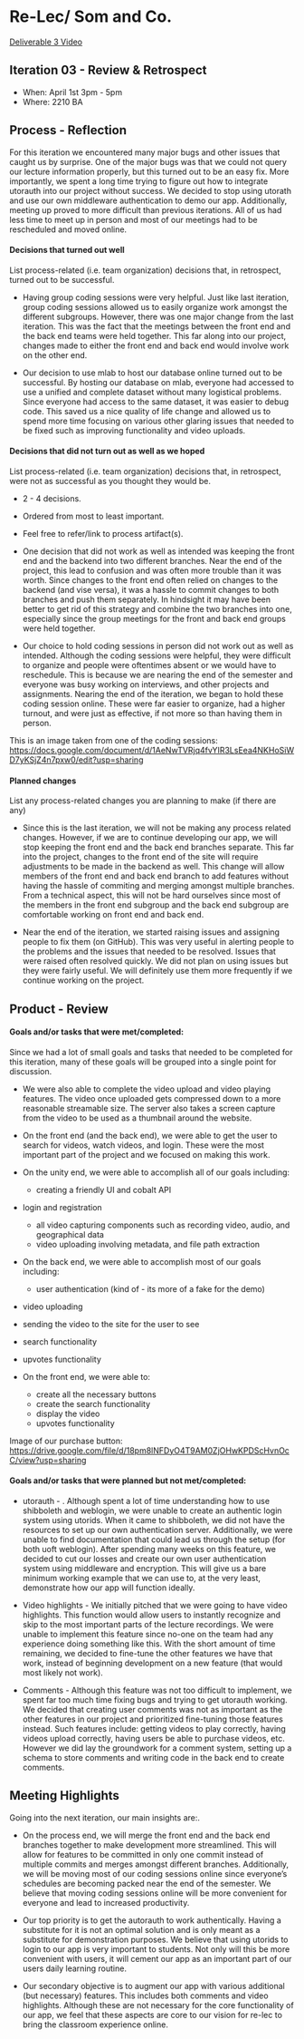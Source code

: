# Re-Lec/ Som and Co.


[Deliverable 3 Video](https://youtu.be/XlGwwj8XGc4)

## Iteration 03 - Review & Retrospect

 * When: April 1st 3pm - 5pm
 * Where: 2210 BA

## Process - Reflection

For this iteration we encountered many major bugs and other issues that caught us by surprise. One of the major bugs was that we could not query our lecture information properly, but this turned out to be an easy fix. More importantly, we spent a long time trying to figure out how to integrate utorauth into our project without success. We decided to stop using utorath and use our own middleware authentication to demo our app. Additionally, meeting up proved to more difficult than previous iterations. All of us had less time to meet up in person and most of our meetings had to be rescheduled and moved online.

#### Decisions that turned out well

List process-related (i.e. team organization) decisions that, in retrospect, turned out to be successful.

* Having group coding sessions were very helpful. Just like last iteration, group coding sessions allowed us to easily organize work amongst the different subgroups. However, there was one major change from the last iteration. This was the fact that the meetings between the front end and the back end teams were held together. This far along into our project, changes made to either the front end and back end would involve work on the other end. 

* Our decision to use mlab to host our database online turned out to be successful. By hosting our database on mlab, everyone had accessed to use a unified and complete dataset without many logistical problems. Since everyone had access to the same dataset, it was easier to debug code. This saved us a nice quality of life change and allowed us to spend more time focusing on various other glaring issues that needed to be fixed such as improving functionality and video uploads.

#### Decisions that did not turn out as well as we hoped

List process-related (i.e. team organization) decisions that, in retrospect, were not as successful as you thought they would be.

 * 2 - 4 decisions.
 * Ordered from most to least important.
 * Feel free to refer/link to process artifact(s).


* One decision that did not work as well as intended was keeping the front end and the backend into two different branches. Near the end of the project, this lead to confusion and was often more trouble than it was worth. Since changes to the front end often relied on changes to the backend (and vise versa), it was a hassle to commit changes to both branches and push them separately. In hindsight it may have been better to get rid of this strategy and combine the two branches into one, especially since the group meetings for the front and back end groups were held together.

* Our choice to hold coding sessions in person did not work out as well as intended. Although the coding sessions were helpful, they were difficult to organize and people were oftentimes absent or we would have to reschedule. This is because we are nearing the end of the semester and everyone was busy working on interviews, and other projects and assignments. Nearing the end of the iteration, we began to hold these coding session online. These were far easier to organize, had a higher turnout, and were just as effective, if not more so than having them in person.

This is an image taken from one of the coding sessions:
https://docs.google.com/document/d/1AeNwTVRjq4fvYIR3LsEea4NKHoSiWD7yKSjZ4n7pxw0/edit?usp=sharing

#### Planned changes

List any process-related changes you are planning to make (if there are any)


* Since this is the last iteration, we will not be making any process related changes. However, if we are to continue developing our app, we will stop keeping the front end and the back end branches separate. This far into the project, changes to the front end of the site will require adjustments to be made in the backend as well. This change will allow members of the front end and back end branch to add features without having the hassle of commiting and merging amongst multiple branches. From a technical aspect, this will not be hard ourselves since most of the members in the front end subgroup and the back end subgroup are comfortable working on front end and back end. 

* Near the end of the iteration, we started raising issues and assigning people to fix them (on GitHub). This was very useful in alerting people to the problems and the issues that needed to be resolved. Issues that were raised often resolved quickly. We did not plan on using issues but they were fairly useful. We will definitely use them more frequently if we continue working on the project. 

## Product - Review

#### Goals and/or tasks that were met/completed:


Since we had a lot of small goals and tasks that needed to be completed for this iteration, many of these goals will be grouped into a single point for discussion.

* We were also able to complete the video upload and video playing features. The video once uploaded gets compressed down to a more reasonable streamable size. The server also takes a screen capture from the video to be used as a thumbnail around the website.

* On the front end (and the back end), we were able to get the user to search for videos, watch videos, and login. These were the most important part of the project and we focused on making this work.

* On the unity end, we were able to accomplish all of our goals including:
	* creating a friendly UI and cobalt API
* login and registration
	* all video capturing components such as recording video, audio, and geographical data 
	* video uploading involving metadata, and file path extraction
* On the back end, we were able to accomplish most of our goals including:
	* user authentication (kind of - its more of a fake for the demo)
* video uploading
* sending the video to the site for the user to see
* search functionality
* upvotes functionality
* On the front end, we were able to:
	* create all the necessary buttons
	* create the search functionality
	* display the video
	* upvotes functionality


Image of our purchase button:
https://drive.google.com/file/d/18pm8lNFDyO4T9AM0ZjOHwKPDScHvnOcC/view?usp=sharing

#### Goals and/or tasks that were planned but not met/completed:


* utorauth - . Although spent a lot of time understanding how to use shibboleth and weblogin,  we were unable to create an authentic login system using utorids. When it came to shibboleth, we did not have the resources to set up our own authentication server. Additionally, we were unable to find documentation that could lead us through the setup (for both uoft weblogin). After spending many weeks on this feature, we decided to cut our losses and create our own user authentication system using middleware and encryption. This will give us a bare minimum working example that we can use to, at the very least, demonstrate how our app will function ideally.

* Video highlights - We initially pitched that we were going to have video highlights. This function would allow users to instantly recognize and skip to the most important parts of the lecture recordings. We were unable to implement this feature since no-one on the team had any experience doing something like this. With the short amount of time remaining, we decided to fine-tune the other features we have that work, instead of beginning development on a new feature (that would most likely not work).

* Comments - Although this feature was not too difficult to implement, we spent far too much time fixing bugs and trying to get utorauth working. We decided that creating user comments was not as important as the other features in our project and prioritized fine-tuning those features instead. Such features include: getting videos to play correctly, having videos upload correctly, having users be able to purchase videos, etc. However we did lay the groundwork for a comment system, setting up a schema to store comments and writing code in the back end to create comments.

## Meeting Highlights

Going into the next iteration, our main insights are:.

* On the process end, we will merge the front end and the back end branches together to make development more streamlined. This will allow for features to be committed in only one commit instead of multiple commits and merges amongst different branches. Additionally, we will be moving most of our coding sessions online since everyone’s schedules are becoming packed near the end of the semester. We believe that moving coding sessions online will be more convenient for everyone and lead to increased productivity.

* Our top priority is to get the autorauth to work authentically. Having a substitute for it is not an optimal solution and is only meant as a substitute for demonstration purposes. We believe that using utorids to login to our app is very important to students. Not only will this be more convenient with users, it will cement our app as an important part of our users daily learning routine.

* Our secondary objective is to augment our app with various additional (but necessary) features. This includes both comments and video highlights. Although these are not necessary for the core functionality of our app, we feel that these aspects are core to our vision for re-lec to bring the classroom experience online. 
